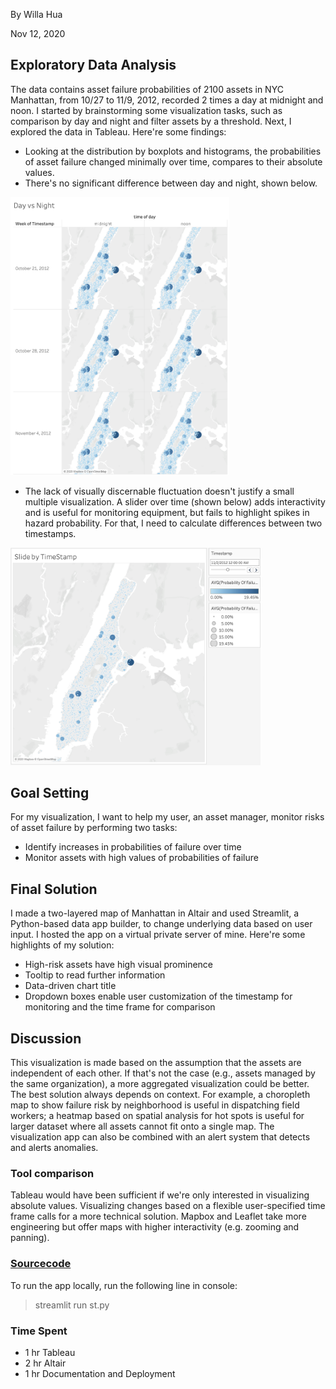 By Willa Hua

Nov 12, 2020

## Exploratory Data Analysis
The data contains asset failure probabilities of 2100 assets in NYC Manhattan, from 10/27 to 11/9, 2012, recorded 2 times a day at midnight and noon. I started by brainstorming some visualization tasks, such as comparison by day and night and filter assets by a threshold. Next, I explored the data in Tableau. Here're some findings:
- Looking at the distribution by boxplots and histograms, the probabilities of asset failure changed minimally over time, compares to their absolute values. 
- There's no significant difference between day and night, shown below.

<img alt="Tableau: Average probability of failure by day and night over the weeks" style = "width: 350px" src="https://raw.githubusercontent.com/wiiilla/TagupChallenge/master/img/TableauSmallMultiples.png">


- The lack of visually discernable fluctuation doesn't justify a small multiple visualization. A slider over time (shown below) adds interactivity and is useful for monitoring equipment, but fails to highlight spikes in hazard probability. For that, I need to calculate differences between two timestamps.

<img alt="Tableau: Time Slider Prototype" style = "width: 400px" src="https://raw.githubusercontent.com/wiiilla/TagupChallenge/master/img/TableauSliderPrototype.png">


## Goal Setting
For my visualization, I want to help my user, an asset manager, monitor risks of asset failure by performing two tasks:
- Identify increases in probabilities of failure over time
- Monitor assets with high values of probabilities of failure

## Final Solution
I made a two-layered map of Manhattan in Altair and used Streamlit, a Python-based data app builder, to change underlying data based on user input. I hosted the app on a virtual private server of mine. Here're some highlights of my solution:
- High-risk assets have high visual prominence
- Tooltip to read further information
- Data-driven chart title
- Dropdown boxes enable user customization of the timestamp for monitoring and the time frame for comparison

## Discussion
This visualization is made based on the assumption that the assets are independent of each other. If that's not the case (e.g., assets managed by the same organization), a more aggregated visualization could be better. The best solution always depends on context. For example, a choropleth map to show failure risk by neighborhood is useful in dispatching field workers; a heatmap based on spatial analysis for hot spots is useful for larger dataset where all assets cannot fit onto a single map. The visualization app can also be combined with an alert system that detects and alerts anomalies. 

### Tool comparison
Tableau would have been sufficient if we're only interested in visualizing absolute values. Visualizing changes based on a flexible user-specified time frame calls for a more technical solution. Mapbox and Leaflet take more engineering but offer maps with higher interactivity (e.g. zooming and panning).

### [Sourcecode](https://github.com/wiiilla/TagupChallenge)
To run the app locally, run the following line in console:
> streamlit run st.py

### Time Spent
- 1 hr Tableau
- 2 hr Altair
- 1 hr Documentation and Deployment
